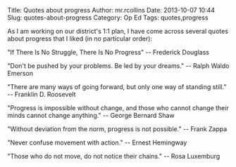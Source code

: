Title: Quotes about progress
Author: mr.rcollins
Date: 2013-10-07 10:44
Slug: quotes-about-progress
Category: Op Ed
Tags: quotes,progress

As I am working on our district's 1:1 plan, I have come across several quotes about progress that I liked (in no particular order):

"If There Is No Struggle, There Is No Progress" -- Frederick Douglass

"Don't be pushed by your problems. Be led by your dreams." -- Ralph Waldo Emerson

"There are many ways of going forward, but only one way of standing still." -- Franklin D. Roosevelt

"Progress is impossible without change, and those who cannot change their minds cannot change anything." -- George Bernard Shaw

"Without deviation from the norm, progress is not possible." -- Frank Zappa

"Never confuse movement with action." -- Ernest Hemingway

"Those who do not move, do not notice their chains." -- Rosa Luxemburg

